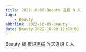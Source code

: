 ```yaml
---
title: 2022-10-09-Beauty 違規 0 人
tags:
    - Beauty
abbrlink: 2022-10-09-Beauty
date: Beauty-2022-10-09 12:00:00
---
```

Beauty 板 [板規連結](https://www.ptt.cc/bbs/Beauty/M.1630069980.A.84B.html)
昨天違規 0 人
